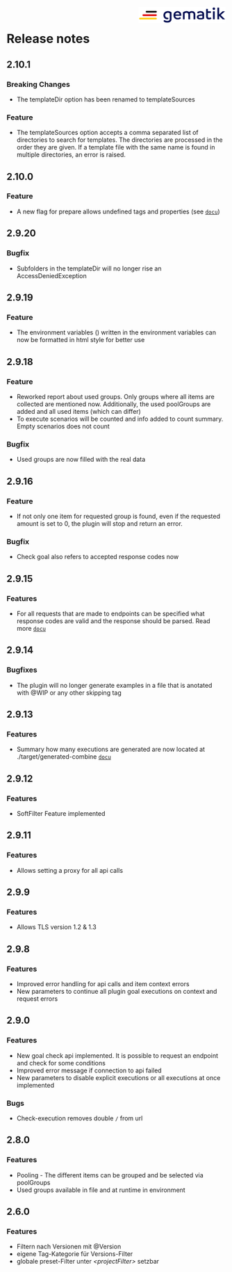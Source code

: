 <img align="right" width="200" height="37" src="doc/images/Gematik_Logo_Flag.png" alt="gematik logo"/> <br/>

# Release notes

## 2.10.1

### Breaking Changes

- The templateDir option has been renamed to templateSources

### Feature

- The templateSources option accepts a comma separated list of directories to search for templates. The directories are
  processed in the order they are given. If a template file with the same name is found in multiple directories, an error is raised.

## 2.10.0

### Feature

- A new flag for prepare allows undefined tags and properties (see [`docu`](./doc/userguide/GettingStarted.adoc))

## 2.9.20

### Bugfix

- Subfolders in the templateDir will no longer rise an AccessDeniedException

## 2.9.19

### Feature

- The environment variables () written in the environment variables can now be formatted in html style for better use

## 2.9.18

### Feature

- Reworked report about used groups. Only groups where all items are collected are mentioned now. Additionally, the used
  poolGroups are added and all used items (which can differ)
- To execute scenarios will be counted and info added to count summary. Empty scenarios does not count

### Bugfix

- Used groups are now filled with the real data

## 2.9.16

### Feature

- If not only one item for requested group is found, even if the requested amount is set to 0, the plugin will stop and
  return an error.

### Bugfix

- Check goal also refers to accepted response codes now

## 2.9.15

### Features

- For all requests that are made to endpoints can be specified what response codes are valid and the response should be
  parsed. Read more [`docu`](./doc/userguide/GettingStarted.adoc)

## 2.9.14

### Bugfixes

- The plugin will no longer generate examples in a file that is anotated with @WIP or any other skipping tag

## 2.9.13

### Features

- Summary how many executions are generated are now located at
  ./target/generated-combine [`docu`](./doc/userguide/GettingStarted.adoc)

## 2.9.12

### Features

- SoftFilter Feature implemented

## 2.9.11

### Features

- Allows setting a proxy for all api calls

## 2.9.9

### Features

- Allows TLS version 1.2 & 1.3

## 2.9.8

### Features

- Improved error handling for api calls and item context errors
- New parameters to continue all plugin goal executions on context and request errors

## 2.9.0

### Features

- New goal check api implemented. It is possible to request an endpoint and check for some
  conditions
- Improved error message if connection to api failed
- New parameters to disable explicit executions or all executions at once implemented

### Bugs

- Check-execution removes double `/` from url

## 2.8.0

### Features

- Pooling - The different items can be grouped and be selected via poolGroups
- Used groups available in file and at runtime in environment

## 2.6.0

### Features

- Filtern nach Versionen mit @Version
- eigene Tag-Kategorie für Versions-Filter
- globale preset-Filter unter *_\<projectFilter\>_* setzbar